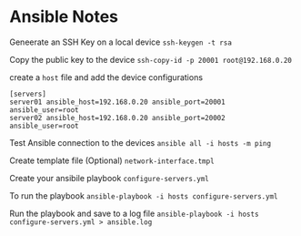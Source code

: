 # Ansible Notes

Geneerate an SSH Key on a local device
`ssh-keygen -t rsa`

Copy the public key to the device 
`ssh-copy-id -p 20001 root@192.168.0.20`

create a `host` file and add the device configurations
```
[servers]
server01 ansible_host=192.168.0.20 ansible_port=20001 ansible_user=root
server02 ansible_host=192.168.0.20 ansible_port=20002 ansible_user=root
```


Test Ansible connection to the devices
`ansible all -i hosts -m ping`

Create template file (Optional) `network-interface.tmpl`

Create your ansibile playbook
`configure-servers.yml`

To run the playbook
`ansible-playbook -i hosts configure-servers.yml`

Run the playbook and save to a log file
`ansible-playbook -i hosts configure-servers.yml > ansible.log`

